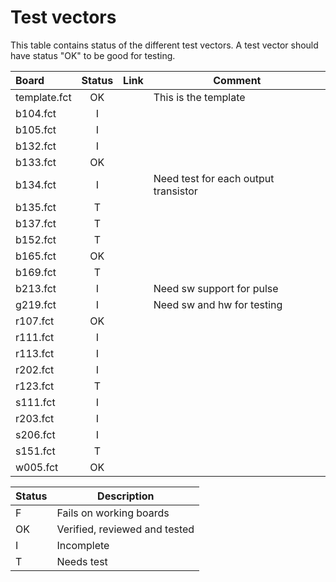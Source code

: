 # Test vectors
This table contains status of the different test vectors. A test vector should have status "OK" to be good for testing.

|Board        |Status|Link|Comment                              |
|:------------|:----:|----|-------------------------------------|
|template.fct | OK   |    |This is the template                 |
|b104.fct     | I    |    |                                     |
|b105.fct     | I    |    |                                     |
|b132.fct     | I    |    |                                     |
|b133.fct     | OK   |    |                                     |
|b134.fct     | I    |    |Need test for each output transistor |
|b135.fct     | T    |    |                                     |
|b137.fct     | T    |    |                                     |
|b152.fct     | T    |    |                                     |
|b165.fct     | OK   |    |                                     |
|b169.fct     | T    |    |                                     |
|b213.fct     | I    |    |Need sw support for pulse            |
|g219.fct     | I    |    |Need sw and hw for testing           |
|r107.fct     | OK   |    |                                     |
|r111.fct     | I    |    |                                     |
|r113.fct     | I    |    |                                     |
|r202.fct     | I    |    |                                     |
|r123.fct     | T    |    |                                     |
|s111.fct     | I    |    |                                     |
|r203.fct     | I    |    |                                     |
|s206.fct     | I    |    |                                     |
|s151.fct     | T    |    |                                     |
|w005.fct     | OK   |    |                                     |

|Status |Description                    |
|------ |-------------------------------|
|F      | Fails on working boards       |
|OK     | Verified, reviewed and tested |
|I      | Incomplete                    |
|T      | Needs test                    |
